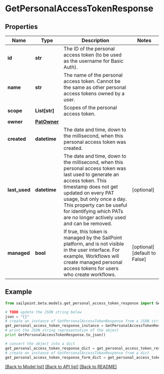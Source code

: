 # GetPersonalAccessTokenResponse


## Properties

Name | Type | Description | Notes
------------ | ------------- | ------------- | -------------
**id** | **str** | The ID of the personal access token (to be used as the username for Basic Auth). | 
**name** | **str** | The name of the personal access token. Cannot be the same as other personal access tokens owned by a user. | 
**scope** | **List[str]** | Scopes of the personal  access token. | 
**owner** | [**PatOwner**](PatOwner.md) |  | 
**created** | **datetime** | The date and time, down to the millisecond, when this personal access token was created. | 
**last_used** | **datetime** | The date and time, down to the millisecond, when this personal access token was last used to generate an access token. This timestamp does not get updated on every PAT usage, but only once a day. This property can be useful for identifying which PATs are no longer actively used and can be removed. | [optional] 
**managed** | **bool** | If true, this token is managed by the SailPoint platform, and is not visible in the user interface. For example, Workflows will create managed personal access tokens for users who create workflows. | [optional] [default to False]

## Example

```python
from sailpoint.beta.models.get_personal_access_token_response import GetPersonalAccessTokenResponse

# TODO update the JSON string below
json = "{}"
# create an instance of GetPersonalAccessTokenResponse from a JSON string
get_personal_access_token_response_instance = GetPersonalAccessTokenResponse.from_json(json)
# print the JSON string representation of the object
print GetPersonalAccessTokenResponse.to_json()

# convert the object into a dict
get_personal_access_token_response_dict = get_personal_access_token_response_instance.to_dict()
# create an instance of GetPersonalAccessTokenResponse from a dict
get_personal_access_token_response_form_dict = get_personal_access_token_response.from_dict(get_personal_access_token_response_dict)
```
[[Back to Model list]](../README.md#documentation-for-models) [[Back to API list]](../README.md#documentation-for-api-endpoints) [[Back to README]](../README.md)


